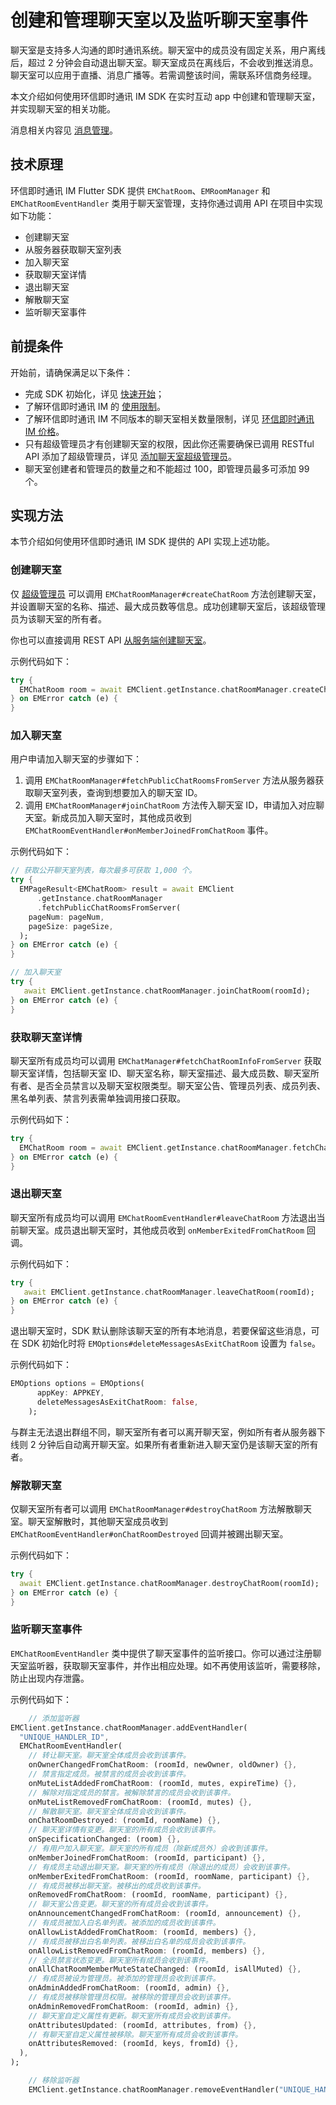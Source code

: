 # 创建和管理聊天室以及监听聊天室事件

<Toc />

聊天室是支持多人沟通的即时通讯系统。聊天室中的成员没有固定关系，用户离线后，超过 2 分钟会自动退出聊天室。聊天室成员在离线后，不会收到推送消息。聊天室可以应用于直播、消息广播等。若需调整该时间，需联系环信商务经理。

本文介绍如何使用环信即时通讯 IM SDK 在实时互动 app 中创建和管理聊天室，并实现聊天室的相关功能。

消息相关内容见 [消息管理](message_overview.html)。

## 技术原理

环信即时通讯 IM Flutter SDK 提供 `EMChatRoom`、`EMRoomManager` 和 `EMChatRoomEventHandler` 类用于聊天室管理，支持你通过调用 API 在项目中实现如下功能：

- 创建聊天室
- 从服务器获取聊天室列表
- 加入聊天室
- 获取聊天室详情
- 退出聊天室
- 解散聊天室
- 监听聊天室事件

## 前提条件

开始前，请确保满足以下条件：

- 完成 SDK 初始化，详见 [快速开始](quickstart.html)；
- 了解环信即时通讯 IM 的 [使用限制](/product/limitation.html)。
- 了解环信即时通讯 IM 不同版本的聊天室相关数量限制，详见 [环信即时通讯 IM 价格](https://www.easemob.com/pricing/im)。
- 只有超级管理员才有创建聊天室的权限，因此你还需要确保已调用 RESTful API 添加了超级管理员，详见 [添加聊天室超级管理员](/document/server-side/chatroom.html#添加超级管理员)。
- 聊天室创建者和管理员的数量之和不能超过 100，即管理员最多可添加 99 个。

## 实现方法

本节介绍如何使用环信即时通讯 IM SDK 提供的 API 实现上述功能。

### 创建聊天室

仅 [超级管理员](/document/server-side/chatroom.html#管理超级管理员) 可以调用 `EMChatRoomManager#createChatRoom` 方法创建聊天室，并设置聊天室的名称、描述、最大成员数等信息。成功创建聊天室后，该超级管理员为该聊天室的所有者。

你也可以直接调用 REST API [从服务端创建聊天室](/document/server-side/chatroom.html#创建聊天室)。

示例代码如下：

```dart
try {
  EMChatRoom room = await EMClient.getInstance.chatRoomManager.createChatRoom(name);
} on EMError catch (e) {
}
```

### 加入聊天室

用户申请加入聊天室的步骤如下：

1. 调用 `EMChatRoomManager#fetchPublicChatRoomsFromServer` 方法从服务器获取聊天室列表，查询到想要加入的聊天室 ID。
2. 调用 `EMChatRoomManager#joinChatRoom` 方法传入聊天室 ID，申请加入对应聊天室。新成员加入聊天室时，其他成员收到 `EMChatRoomEventHandler#onMemberJoinedFromChatRoom` 事件。

示例代码如下：

```dart
// 获取公开聊天室列表，每次最多可获取 1,000 个。
try {
  EMPageResult<EMChatRoom> result = await EMClient
      .getInstance.chatRoomManager
      .fetchPublicChatRoomsFromServer(
    pageNum: pageNum,
    pageSize: pageSize,
  );
} on EMError catch (e) {
}

// 加入聊天室
try {
   await EMClient.getInstance.chatRoomManager.joinChatRoom(roomId);
} on EMError catch (e) {
}
```

### 获取聊天室详情

聊天室所有成员均可以调用 `EMChatManager#fetchChatRoomInfoFromServer` 获取聊天室详情，包括聊天室 ID、聊天室名称，聊天室描述、最大成员数、聊天室所有者、是否全员禁言以及聊天室权限类型。聊天室公告、管理员列表、成员列表、黑名单列表、禁言列表需单独调用接口获取。

示例代码如下：

```dart
try {
  EMChatRoom room = await EMClient.getInstance.chatRoomManager.fetchChatRoomInfoFromServer(roomId);
} on EMError catch (e) {
}
```

### 退出聊天室

聊天室所有成员均可以调用 `EMChatRoomEventHandler#leaveChatRoom` 方法退出当前聊天室。成员退出聊天室时，其他成员收到 `onMemberExitedFromChatRoom` 回调。

示例代码如下：

```dart
try {
   await EMClient.getInstance.chatRoomManager.leaveChatRoom(roomId);
} on EMError catch (e) {
}
```

退出聊天室时，SDK 默认删除该聊天室的所有本地消息，若要保留这些消息，可在 SDK 初始化时将 `EMOptions#deleteMessagesAsExitChatRoom` 设置为 `false`。

示例代码如下：

```dart
EMOptions options = EMOptions(
      appKey: APPKEY,
      deleteMessagesAsExitChatRoom: false,
    );
```

与群主无法退出群组不同，聊天室所有者可以离开聊天室，例如所有者从服务器下线则 2 分钟后自动离开聊天室。如果所有者重新进入聊天室仍是该聊天室的所有者。

### 解散聊天室

仅聊天室所有者可以调用 `EMChatRoomManager#destroyChatRoom` 方法解散聊天室。聊天室解散时，其他聊天室成员收到 `EMChatRoomEventHandler#onChatRoomDestroyed` 回调并被踢出聊天室。

示例代码如下：

```dart
try {
  await EMClient.getInstance.chatRoomManager.destroyChatRoom(roomId);
} on EMError catch (e) {
}
```

### 监听聊天室事件

`EMChatRoomEventHandler` 类中提供了聊天室事件的监听接口。你可以通过注册聊天室监听器，获取聊天室事件，并作出相应处理。如不再使用该监听，需要移除，防止出现内存泄露。

示例代码如下：

```dart
    // 添加监听器
EMClient.getInstance.chatRoomManager.addEventHandler(
  "UNIQUE_HANDLER_ID",
  EMChatRoomEventHandler(
    // 转让聊天室。聊天室全体成员会收到该事件。
    onOwnerChangedFromChatRoom: (roomId, newOwner, oldOwner) {},
    // 禁言指定成员。被禁言的成员会收到该事件。
    onMuteListAddedFromChatRoom: (roomId, mutes, expireTime) {},
    // 解除对指定成员的禁言。被解除禁言的成员会收到该事件。
    onMuteListRemovedFromChatRoom: (roomId, mutes) {},
    // 解散聊天室。聊天室全体成员会收到该事件。
    onChatRoomDestroyed: (roomId, roomName) {},
    // 聊天室详情有变更。聊天室的所有成员会收到该事件。
    onSpecificationChanged: (room) {},
    // 有用户加入聊天室。聊天室的所有成员（除新成员外）会收到该事件。
    onMemberJoinedFromChatRoom: (roomId, participant) {},
    // 有成员主动退出聊天室。聊天室的所有成员（除退出的成员）会收到该事件。
    onMemberExitedFromChatRoom: (roomId, roomName, participant) {},
    // 有成员被移出聊天室。被移出的成员收到该事件。
    onRemovedFromChatRoom: (roomId, roomName, participant) {},
    // 聊天室公告变更。聊天室的所有成员会收到该事件。
    onAnnouncementChangedFromChatRoom: (roomId, announcement) {},
    // 有成员被加入白名单列表。被添加的成员收到该事件。
    onAllowListAddedFromChatRoom: (roomId, members) {},
    // 有成员被移出白名单列表。被移出白名单的成员会收到该事件。
    onAllowListRemovedFromChatRoom: (roomId, members) {},
    // 全员禁言状态变更。聊天室所有成员会收到该事件。
    onAllChatRoomMemberMuteStateChanged: (roomId, isAllMuted) {},
    // 有成员被设为管理员。被添加的管理员会收到该事件。
    onAdminAddedFromChatRoom: (roomId, admin) {},
    // 有成员被移除管理员权限。被移除的管理员会收到该事件。
    onAdminRemovedFromChatRoom: (roomId, admin) {},
    // 聊天室自定义属性有更新。聊天室所有成员会收到该事件。
    onAttributesUpdated: (roomId, attributes, from) {},
    // 有聊天室自定义属性被移除。聊天室所有成员会收到该事件。
    onAttributesRemoved: (roomId, keys, fromId) {},
  ),
);

    // 移除监听器
    EMClient.getInstance.chatRoomManager.removeEventHandler("UNIQUE_HANDLER_ID");
```